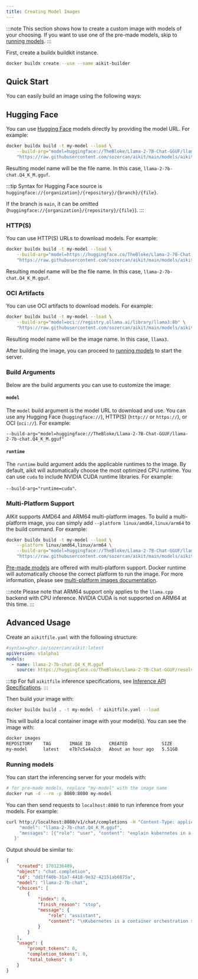 ```yaml
---
title: Creating Model Images
---
```


:::note
This section shows how to create a custom image with models of your choosing. If you want to use one of the pre-made models, skip to [running models](#running-models).
:::

First, create a buildx buildkit instance.

```bash
docker buildx create --use --name aikit-builder
```

## Quick Start

You can easily build an image using the following ways:

## Hugging Face

You can use [Hugging Face](https://huggingface.co) models directly by providing the model URL. For example:

```bash
docker buildx build -t my-model --load \
	--build-arg="model=huggingface://TheBloke/Llama-2-7B-Chat-GGUF/llama-2-7b-chat.Q4_K_M.gguf" \
	"https://raw.githubusercontent.com/sozercan/aikit/main/models/aikitfile.yaml"
```

Resulting model name will be the file name. In this case, `llama-2-7b-chat.Q4_K_M.gguf`.

:::tip
Syntax for Hugging Face source is `huggingface://{organization}/{repository}/{branch}/{file}`.

If the branch is `main`, it can be omitted (`huggingface://{organization}/{repository}/{file}`).
:::

### HTTP(S)

You can use HTTP(S) URLs to download models. For example:

```bash
docker buildx build -t my-model --load \
    --build-arg="model=https://huggingface.co/TheBloke/Llama-2-7B-Chat-GGUF/resolve/main/llama-2-7b-chat.Q4_K_M.gguf" \
    "https://raw.githubusercontent.com/sozercan/aikit/main/models/aikitfile.yaml"
```

Resulting model name will be the file name. In this case, `llama-2-7b-chat.Q4_K_M.gguf`.

### OCI Artifacts

You can use OCI artifacts to download models. For example:

```bash
docker buildx build -t my-model --load \
    --build-arg="model=oci://registry.ollama.ai/library/llama3:8b" \
    "https://raw.githubusercontent.com/sozercan/aikit/main/models/aikitfile.yaml"
```

Resulting model name will be the image name. In this case, `llama3`.

After building the image, you can proceed to [running models](#running-models) to start the server.

### Build Arguments

Below are the build arguments you can use to customize the image:

#### `model`

The `model` build argument is the model URL to download and use. You can use any Hugging Face (`huggingface://`), HTTP(S) (`http://` or `https://`), or OCI (`oci://`). For example:

`--build-arg="model=huggingface://TheBloke/Llama-2-7B-Chat-GGUF/llama-2-7b-chat.Q4_K_M.gguf"`

#### `runtime`

The `runtime` build argument adds the applicable runtimes to the image. By default, aikit will automatically choose the most optimized CPU runtime. You can use `cuda` to include NVIDIA CUDA runtime libraries. For example:

`--build-arg="runtime=cuda"`.

### Multi-Platform Support

AIKit supports AMD64 and ARM64 multi-platform images. To build a multi-platform image, you can simply add `--platform linux/amd64,linux/arm64` to the build command. For example:

```bash
docker buildx build -t my-model --load \
    --platform linux/amd64,linux/arm64 \
    --build-arg="model=huggingface://TheBloke/Llama-2-7B-Chat-GGUF/llama-2-7b-chat.Q4_K_M.gguf" \
    "https://raw.githubusercontent.com/sozercan/aikit/main/models/aikitfile.yaml"
```

[Pre-made models](https://sozercan.github.io/aikit/docs/premade-models) are offered with multi-platform support. Docker runtime will automatically choose the correct platform to run the image. For more information, please see [multi-platform images documentation](https://docs.docker.com/build/building/multi-platform/).

:::note
Please note that ARM64 support only applies to the `llama.cpp` backend with CPU inference. NVIDIA CUDA is not supported on ARM64 at this time.
:::

## Advanced Usage

Create an `aikitfile.yaml` with the following structure:

```yaml
#syntax=ghcr.io/sozercan/aikit:latest
apiVersion: v1alpha1
models:
  - name: llama-2-7b-chat.Q4_K_M.gguf
    source: https://huggingface.co/TheBloke/Llama-2-7B-Chat-GGUF/resolve/main/llama-2-7b-chat.Q4_K_M.gguf
```

:::tip
For full `aikitfile` inference specifications, see [Inference API Specifications](docs/specs-inference.md).
:::

Then build your image with:

```bash
docker buildx build . -t my-model -f aikitfile.yaml --load
```

This will build a local container image with your model(s). You can see the image with:

```bash
docker images
REPOSITORY    TAG       IMAGE ID       CREATED             SIZE
my-model      latest    e7b7c5a4a2cb   About an hour ago   5.51GB
```

### Running models

You can start the inferencing server for your models with:

```bash
# for pre-made models, replace "my-model" with the image name
docker run -d --rm -p 8080:8080 my-model
```

You can then send requests to `localhost:8080` to run inference from your models. For example:

```bash
curl http://localhost:8080/v1/chat/completions -H "Content-Type: application/json" -d '{
     "model": "llama-2-7b-chat.Q4_K_M.gguf",
     "messages": [{"role": "user", "content": "explain kubernetes in a sentence"}]
   }'
```

Output should be similar to:

```json
{
    "created": 1701236489,
    "object": "chat.completion",
    "id": "dd1ff40b-31a7-4418-9e32-42151ab6875a",
    "model": "llama-2-7b-chat",
    "choices": [
        {
            "index": 0,
            "finish_reason": "stop",
            "message": {
                "role": "assistant",
                "content": "\nKubernetes is a container orchestration system that automates the deployment, scaling, and management of containerized applications in a microservices architecture."
            }
        }
    ],
    "usage": {
        "prompt_tokens": 0,
        "completion_tokens": 0,
        "total_tokens": 0
    }
}
```
